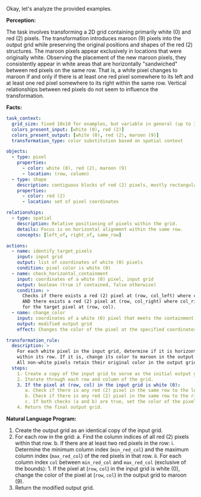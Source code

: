 Okay, let's analyze the provided examples.

**Perception:**

The task involves transforming a 2D grid containing primarily white (0) and red (2) pixels. The transformation introduces maroon (9) pixels into the output grid while preserving the original positions and shapes of the red (2) structures. The maroon pixels appear exclusively in locations that were originally white. Observing the placement of the new maroon pixels, they consistently appear in white areas that are horizontally "sandwiched" between red pixels on the same row. That is, a white pixel changes to maroon if and only if there is at least one red pixel somewhere to its left and at least one red pixel somewhere to its right within the same row. Vertical relationships between red pixels do not seem to influence the transformation.

**Facts:**


```yaml
task_context:
  grid_size: fixed 10x10 for examples, but variable in general (up to 30x30)
  colors_present_input: [white (0), red (2)]
  colors_present_output: [white (0), red (2), maroon (9)]
  transformation_type: color substitution based on spatial context

objects:
  - type: pixel
    properties:
      - color: white (0), red (2), maroon (9)
      - location: (row, column)
  - type: shape
    description: contiguous blocks of red (2) pixels, mostly rectangular in examples
    properties:
      - color: red (2)
      - location: set of pixel coordinates

relationships:
  - type: spatial
    description: Relative positioning of pixels within the grid.
    details: Focus is on horizontal alignment within the same row.
    concepts: [left_of, right_of, same_row]

actions:
  - name: identify_target_pixels
    input: input grid
    output: list of coordinates of white (0) pixels
    condition: pixel color is white (0)
  - name: check_horizontal_containment
    input: coordinates of a white (0) pixel, input grid
    output: boolean (true if contained, false otherwise)
    condition: >
      Checks if there exists a red (2) pixel at (row, col_left) where col_left < col
      AND there exists a red (2) pixel at (row, col_right) where col_right > col,
      for the target pixel at (row, col).
  - name: change_color
    input: coordinates of a white (0) pixel that meets the containment condition, output grid
    output: modified output grid
    effect: Changes the color of the pixel at the specified coordinates from white (0) to maroon (9).

transformation_rule:
  description: >
    For each white pixel in the input grid, determine if it is horizontally bounded by red pixels
    within its row. If it is, change its color to maroon in the output grid. Otherwise, keep its color.
    All non-white pixels retain their original color in the output grid.
  steps:
    1. Create a copy of the input grid to serve as the initial output grid.
    2. Iterate through each row and column of the grid.
    3. If the pixel at (row, col) in the input grid is white (0):
       a. Check if there is any red (2) pixel in the same row to the left (columns < col).
       b. Check if there is any red (2) pixel in the same row to the right (columns > col).
       c. If both checks (a and b) are true, set the color of the pixel at (row, col) in the output grid to maroon (9).
    4. Return the final output grid.
```


**Natural Language Program:**

1.  Create the output grid as an identical copy of the input grid.
2.  For each row in the grid:
    a.  Find the column indices of all red (2) pixels within that row.
    b.  If there are at least two red pixels in the row:
        i.  Determine the minimum column index (`min_red_col`) and the maximum column index (`max_red_col`) of the red pixels in that row.
        ii. For each column index `col` between `min_red_col` and `max_red_col` (exclusive of the bounds):
            1. If the pixel at (`row`, `col`) in the input grid is white (0), change the color of the pixel at (`row`, `col`) in the output grid to maroon (9).
3.  Return the modified output grid.